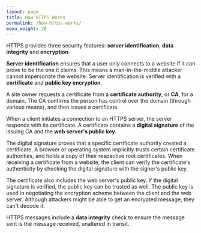 ```yaml
---
layout: page
title: How HTTPS Works
permalink: /how-https-works/
menu_weight: 20
---
```


HTTPS provides three security features: **server identification**, **data integrity** and **encryption**.

**Server identification** ensures that a user only connects to a website if it can prove to be the one it claims. This means a man-in-the-middle attacker cannot impersonate the website. Server identification is verified with a **certificate** and **public key encryption**.

A site owner requests a certificate from a **certificate authority**, or **CA**, for a domain. The CA confirms the person has control over the domain (through various means), and then issues a certificate.

When a client initiates a connection to an HTTPS server, the server responds with its certificate. A certificate contains a **digital signature** of the issuing CA and the **web server's public key**.

The digital signature proves that a specific certificate authority created a certificate. A browser or operating system implicitly trusts certain certificate authorities, and holds a copy of their respective root certificates. When receiving a certificate from a website, the client can verify the certificate's authenticity by checking the digital signature with the signer's public key.

The certificate also includes the web server's public key. If the digital signature is verified, the public key can be trusted as well. The public key is used in negotiating the encryption scheme between the client and the web server. Although attackers might be able to get an encrypted message, they can't decode it.

HTTPS messages include a **data integrity** check to ensure the message sent is the message received, unaltered in transit.